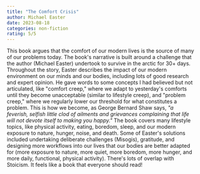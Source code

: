 ```yaml
---
title: "The Comfort Crisis"
author: Michael Easter
date: 2023-08-18
categories: non-fiction
rating: 5/5
---
```


This book argues that the comfort of our modern lives is the source of many of our problems today. The book's narrative is built around a challenge that the author (Michael Easter) undertook to survive in the arctic for 30+ days. Throughout the story, Easter describes the impact of our modern environment on our minds and our bodies, including lots of good research and expert opinion. He gave words to some concepts I had believed but not articulated, like "comfort creep," where we adapt to yesterday's comforts until they become unacceptable (similar to lifestyle creep), and "problem creep," where we regularly lower our threshold for what constitutes a problem. This is how we become, as George Bernard Shaw says, *"a feverish, selfish little clod of ailments and grievances complaining that life will not devote itself to making you happy."* The book covers many lifestyle topics, like physical activity, eating, boredom, sleep, and our modern exposure to nature, hunger, noise, and death. Some of Easter's solutions included undertaking deliberate challenges (Misogis), gratitude, and designing more workflows into our lives that our bodies are better adapted for (more exposure to nature, more quiet, more boredom, more hunger, and more daily, functional, physical activity). There's lots of overlap with Stoicism. It feels like a book that everyone should read!
